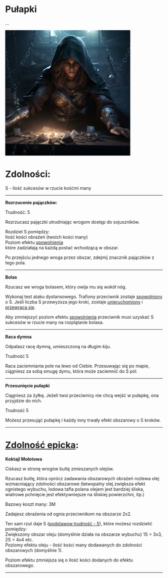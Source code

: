 # Pułapki

...

<img src="imgs/pulapki.png" width="400">

# Zdolności:

S - ilość sukcesów w rzucie kośćmi many

___

**Rozrzucenie pajączków:**

Trudność: 5

Rozrzucasz pajączki utrudniając wrogom dostęp do sojuszników.

Rozdziel S pomiędzy:\
Ilość kości obrażeń (twoich kości many)\
Poziom efektu [spowolnienia](/docs/efekty/spowolnienie.md)\
które zadziałają na każdą postać wchodzącą w obszar.

Po przejściu jednego wroga przez obszar, zdejmij znacznik pajączków z tego pola.
___

**Bolas**

Rzucasz we wroga bolasem, który owija mu się wokół nóg.

Wykonaj test ataku dystansowego. Trafiony przeciwnik zostaje [spowolniony](/docs/efekty/spowolnienie.md) o S. Jeśli liczba S przewyższa jego kroki, zostaje [unieruchomiony](/docs/efekty/unieruchomiony.md) i [przewraca się](/docs/efekty/przewrocony.md). 

Aby zmniejszyć poziom efektu [spowolnienia](/docs/efekty/spowolnienie.md) przeciwnik musi uzyskać S sukcesów w rzucie many na rozplątanie bolasa.
___

**Raca dymna**

Odpalasz racę dymną, umieszczoną na długim kiju.

Trudność 5

Raca zaciemniania pole na lewo od Ciebie. Przesuwając się po mapie, ciągniesz za sobą smugę dymu, która może zaciemnić do S pól.
___

**Przesunięcie pułapki**

Ciągniesz za żyłkę. Jeżeli twoi przeciwnicy nie chcą wejść w pułapkę, ona przyjdzie do nich.

Trudność 5

Możesz przesująć pułapkę i każdy inny trwały efekt obszarowy o S kroków.
___


# [Zdolność epicka](/docs/zdolnosc-epicka.md):

**Koktajl Mołotowa**

Ciskasz w stronę wrogów butlę zmieszanych olejów.

Rzucasz butlę, która oprócz zadawania obszarowych obrażeń rozlewa olej wzmacniający zdolności obszarowe (łatwopalny olej zwiększa efekt ognistego wybuchu, lodowa tafla polana olejem jest bardziej śliska, wiatrowe pchnięcie jest efektywniejsze na śliskiej powierzchni, itp.)

Bazowy koszt many: 3M

Zadajesz obrażenia od ognia przeciwnikom na obszarze 2x2.

Ten sam rzut daje S ([podstawow trudność - 5](/docs/podstawowa-trudnosc.md)), które możesz rozdzielić pomiędzy:\
Zwiększony obszar oleju (domyślnie działa na obszarze wybuchu) 1S = 3x3, 2S = 4x4 etc.\
Poziomy efektu oleju - ilość kości many dodawanych do zdolności obszarowych (domyślnie 1).

Poziom efektu zmniejsza się o ilość kości dodanych do efektu obszarowego.
___
